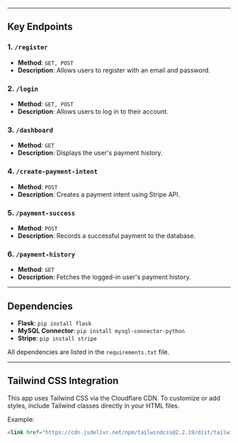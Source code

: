 
---

## Key Endpoints

### 1. `/register`
- **Method**: `GET, POST`
- **Description**: Allows users to register with an email and password.

### 2. `/login`
- **Method**: `GET, POST`
- **Description**: Allows users to log in to their account.

### 3. `/dashboard`
- **Method**: `GET`
- **Description**: Displays the user's payment history.

### 4. `/create-payment-intent`
- **Method**: `POST`
- **Description**: Creates a payment intent using Stripe API.

### 5. `/payment-success`
- **Method**: `POST`
- **Description**: Records a successful payment to the database.

### 6. `/payment-history`
- **Method**: `GET`
- **Description**: Fetches the logged-in user's payment history.

---

## Dependencies

- **Flask**: `pip install flask`
- **MySQL Connector**: `pip install mysql-connector-python`
- **Stripe**: `pip install stripe`

All dependencies are listed in the `requirements.txt` file.

---

## Tailwind CSS Integration

This app uses Tailwind CSS via the Cloudflare CDN. To customize or add styles, include Tailwind classes directly in your HTML files.

Example:
```html
<link href="https://cdn.jsdelivr.net/npm/tailwindcss@2.2.19/dist/tailwind.min.css" rel="stylesheet">
